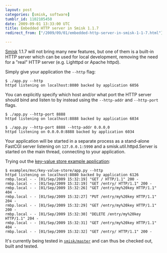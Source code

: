 ```yaml
---
layout: post
categories: [smisk, software]
tumblr_id: 1102105450  
date: 2009-09-01 13:33:00 UTC
title: Embedded HTTP server in Smisk 1.1.7
redirect_from: ["/2009/09/01/embedded-http-server-in-smisk-1-1-7.html"]

---
```


<a href="http://python-smisk.org/">Smisk</a> 1.1.7 will not bring many new features, but one of them is a built-in HTTP server which can be used for local development, removing the need for a "real" HTTP server (e.g. Lighttpd or Apache httpd).

Simply give your application the <code>--http</code> flag:

    $ ./app.py --http
    httpd listening on localhost:8080 backed by application 6056

You can explicitly specify which host and/or what port the HTTP server should bind and listen to by instead using the <code>--http-addr</code> and <code>--http-port</code> flags.

    $ ./app.py --http-port 8888
    httpd listening on localhost:8888 backed by application 6034

    $ ./app.py --http-port 8888 --http-addr 0.0.0.0
    httpd listening on 0.0.0.0:8888 backed by application 6034

Your application will be started in a separate process as a stand-alone FastCGI server listening on <code>127.0.0.1:5990</code> and a smisk.util.httpd.Server is started on the main thread, connecting to your application.

Trying out the <a href="http://github.com/rsms/smisk/tree/67a791c031aba195f1c337a3381a81e5ca8a03b7/examples/mvc/key-value-store">key-value store example application</a>:

    $ examples/mvc/key-value-store/app.py --http
    httpd listening on localhost:8080 backed by application 6126
    rmbp.local - - [01/Sep/2009 15:32:19] "GET / HTTP/1.1" 200 -
    rmbp.local - - [01/Sep/2009 15:32:19] "GET /entry/ HTTP/1.1" 200 -
    rmbp.local - - [01/Sep/2009 15:32:26] "GET /entry/my%20key HTTP/1.1" 404 -
    rmbp.local - - [01/Sep/2009 15:32:27] "PUT /entry/my%20key HTTP/1.1" 204 -
    rmbp.local - - [01/Sep/2009 15:32:29] "GET /entry/my%20key HTTP/1.1" 200 -
    rmbp.local - - [01/Sep/2009 15:32:30] "DELETE /entry/my%20key HTTP/1.1" 204 -
    rmbp.local - - [01/Sep/2009 15:32:31] "GET /entry/my%20key HTTP/1.1" 404 -
    rmbp.local - - [01/Sep/2009 15:32:32] "GET /entry/ HTTP/1.1" 200 -

It's currently being tested in <a href="http://github.com/rsms/smisk/tree/master"><code>smisk/master</code></a> and can thus be checked out, built and tested.
